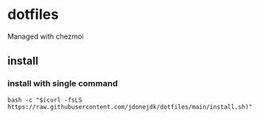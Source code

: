 # dotfiles
Managed with chezmoi

## install 


### install with single command

```
bash -c "$(curl -fsLS https://raw.githubusercontent.com/jdonejdk/dotfiles/main/install.sh)"
```
